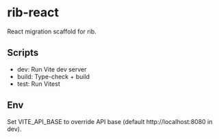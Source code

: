# rib-react

React migration scaffold for rib.

## Scripts

- dev: Run Vite dev server
- build: Type-check + build
- test: Run Vitest

## Env

Set VITE_API_BASE to override API base (default http://localhost:8080 in dev).

